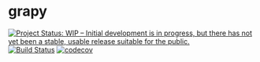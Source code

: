 # grapy

[![Project Status: WIP – Initial development is in progress, but there has not yet been a stable, usable release suitable for the public.](http://www.repostatus.org/badges/latest/wip.svg)](http://www.repostatus.org/#wip)
[![Build Status](https://travis-ci.org/snifter/grapy.svg?branch=master)](https://travis-ci.org/snifter/grapy)
[![codecov](https://codecov.io/gh/snifter/grapy/branch/master/graph/badge.svg)](https://codecov.io/gh/snifter/grapy)